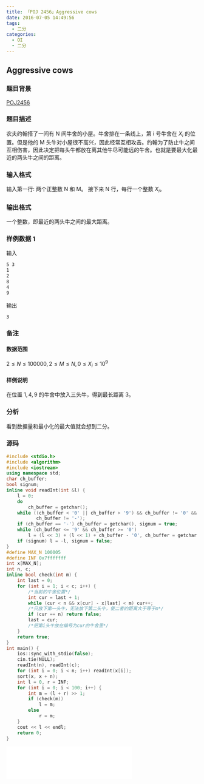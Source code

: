 ```yaml
---
title: 「POJ 2456」Aggressive cows
date: 2016-07-05 14:49:56
tags:
  - 二分
categories:
  - OI
  - 二分
---
```

## Aggressive cows
### 题目背景
[POJ2456](http://poj.org/problem?id=2456)
### 题目描述
农夫约翰搭了一间有 N 间牛舍的小屋。牛舍排在一条线上，第 i 号牛舍在 $X_i$ 的位置。但是他的 M 头牛对小屋很不高兴，因此经常互相攻击。约翰为了防止牛之间互相伤害，因此决定把每头牛都放在离其他牛尽可能远的牛舍。也就是要最大化最近的两头牛之间的距离。
### 输入格式
输入第一行: 两个正整数 N 和 M。
接下来 N 行，每行一个整数 $X_i$。
### 输出格式
一个整数，即最近的两头牛之间的最大距离。
<!-- more -->
### 样例数据 1
输入
``` bash
5 3
1
2
8
4
9
```
输出
``` bash
3
```
### 备注
#### 数据范围
$2 \leq N \leq 100000, 2 \leq M \leq N, 0 \leq X_i \leq 10 ^ 9$
#### 样例说明
在位置 $1, 4, 9$ 的牛舍中放入三头牛，得到最长距离 $3$。
### 分析
看到数据量和最小化的最大值就会想到二分。
### 源码
``` cpp
#include <stdio.h>
#include <algorithm>
#include <iostream>
using namespace std;
char ch_buffer;
bool signum;
inline void readInt(int &l) {
    l = 0;
    do
        ch_buffer = getchar();
    while ((ch_buffer < '0' || ch_buffer > '9') && ch_buffer != '0' &&
           ch_buffer != '-');
    if (ch_buffer == '-') ch_buffer = getchar(), signum = true;
    while (ch_buffer <= '9' && ch_buffer >= '0')
        l = (l << 3) + (l << 1) + ch_buffer - '0', ch_buffer = getchar();
    if (signum) l = -l, signum = false;
}
#define MAX_N 100005
#define INF 0x7fffffff
int x[MAX_N];
int n, c;
inline bool check(int m) {
    int last = 0;
    for (int i = 1; i < c; i++) {
        /*当前的牛舍位置*/
        int cur = last + 1;
        while (cur < n && x[cur] - x[last] < m) cur++;
        /*只放下第一头牛，无法放下第二头牛，使二者的距离大于等于m*/
        if (cur == n) return false;
        last = cur;
        /*把第i头牛放在编号为cur的牛舍里*/
    }
    return true;
}
int main() {
    ios::sync_with_stdio(false);
    cin.tie(NULL);
    readInt(n), readInt(c);
    for (int i = 0; i < n; i++) readInt(x[i]);
    sort(x, x + n);
    int l = 0, r = INF;
    for (int i = 0; i < 100; i++) {
        int m = (l + r) >> 1;
        if (check(m))
            l = m;
        else
            r = m;
    }
    cout << l << endl;
    return 0;
}
```
<iframe frameborder="no" border="0" marginwidth="0" marginheight="0" width=330 height=86 src="//music.163.com/outchain/player?type=2&id=690537&auto=1&height=66"></iframe>